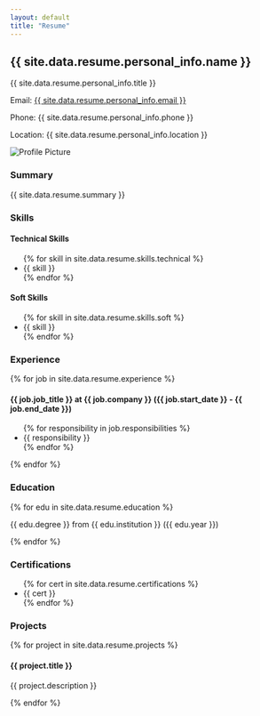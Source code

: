 ```yaml
---
layout: default
title: "Resume"
---
```


<h2>{{ site.data.resume.personal_info.name }}</h2>
<p>{{ site.data.resume.personal_info.title }}</p>
<p>Email: <a href="mailto:{{ site.data.resume.personal_info.email }}">{{ site.data.resume.personal_info.email }}</a></p>
<p>Phone: {{ site.data.resume.personal_info.phone }}</p>
<p>Location: {{ site.data.resume.personal_info.location }}</p>
<img src="{{ site.data.resume.personal_info.profile_picture }}" alt="Profile Picture" />

<h3>Summary</h3>
<p>{{ site.data.resume.summary }}</p>

<h3>Skills</h3>
<h4>Technical Skills</h4>
<ul>
  {% for skill in site.data.resume.skills.technical %}
    <li>{{ skill }}</li>
  {% endfor %}
</ul>

<h4>Soft Skills</h4>
<ul>
  {% for skill in site.data.resume.skills.soft %}
    <li>{{ skill }}</li>
  {% endfor %}
</ul>

<h3>Experience</h3>
{% for job in site.data.resume.experience %}
  <h4>{{ job.job_title }} at {{ job.company }} ({{ job.start_date }} - {{ job.end_date }})</h4>
  <ul>
    {% for responsibility in job.responsibilities %}
      <li>{{ responsibility }}</li>
    {% endfor %}
  </ul>
{% endfor %}

<h3>Education</h3>
{% for edu in site.data.resume.education %}
  <p>{{ edu.degree }} from {{ edu.institution }} ({{ edu.year }})</p>
{% endfor %}

<h3>Certifications</h3>
<ul>
  {% for cert in site.data.resume.certifications %}
    <li>{{ cert }}</li>
  {% endfor %}
</ul>

<h3>Projects</h3>
{% for project in site.data.resume.projects %}
  <h4>{{ project.title }}</h4>
  <p>{{ project.description }}</p>
{% endfor %}